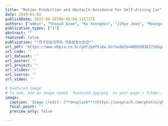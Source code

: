 ```yaml
---
title: "Motion Prediction and Obstacle Avoidance for Self-driving Car"
date: 2019-01-01
publishDate: 2022-09-26T08:45:08.115717Z
authors: ["admin", "Shoaib Azam", "Ko Yeongmin", "Jihyo Jeon", "Moongu Jeon"]
publication_types: ["1"]
abstract: ""
featured: false
publication: "*한국정보과학회 학술발표논문집*"
url_pdf: 'https://www.dbpia.co.kr/pdf/pdfView.do?nodeId=NODE09301710&googleIPSandBox=false&mark=0&useDate=&ipRange=false&accessgl=Y&language=ko_KR&hasTopBanner=true'
url_code: ''
url_dataset: ''
url_poster: ''
url_project: ''
url_slides: ''
url_source: ''
url_video: ''

# Featured image
# To use, add an image named `featured.jpg/png` to your page's folder.
image:
  caption: 'Image credit: [**Unsplash**](https://unsplash.com/photos/pLCdAaMFLTE)'
  focal_point: ''
  preview_only: false

---
```


